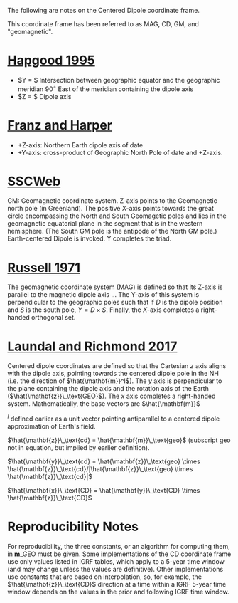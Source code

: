 The following are notes on the Centered Dipole coordinate frame.

This coordinate frame has been referred to as MAG, CD, GM, and "geomagnetic".

# [Hapgood 1995](https://drive.google.com/file/d/1JFZApinOVlJpzgEQ0qhLpP5XUfOjjl9v/view?usp=drive_link)

* $Y = $ Intersection between geographic equator and the geographic meridian $90^{\circ}$ East of the meridian containing the dipole axis
* $Z = $ Dipole axis

# [Franz and Harper](https://drive.google.com/file/d/1x0T2L57-SqXaDsq2nZEYU5RmWsSLGuNC/view?usp=drive_link)

* +Z-axis: Northern Earth dipole axis of date
* +Y-axis: cross-product of Geographic North Pole of date and +Z-axis.

# [SSCWeb](https://sscweb.gsfc.nasa.gov/users_guide/Appendix_C.shtml)

GM: Geomagnetic coordinate system. Z-axis points to the Geomagnetic north pole (in Greenland). The positive X-axis points towards the great circle encompassing the North and South Geomagetic poles and lies in the geomagnetic equatorial plane in the segment that is in the western hemisphere. (The South GM pole is the antipode of the North GM pole.) Earth-centered Dipole is invoked. Y completes the triad.

# [Russell 1971](https://drive.google.com/file/d/1zAAVba4I8JU2tpfhXeN1Y-rX5ogQTN3D/view)

The geomagnetic coordinate system (MAG) is defined so that its Z-axis is parallel to the magnetic dipole axis ... The Y-axis of this system is perpendicular to the geographic poles such that if $D$ is the dipole position and $S$ is the south pole, $Y=D\times S$. Finally, the $X$-axis completes a right-handed orthogonal set.

# [Laundal and Richmond 2017](https://drive.google.com/file/d/1JO-43r4Z3E6gTBG1-B2Wo_npMwQwoTc_/view)

Centered dipole coordinates are defined so that the Cartesian $z$ axis aligns with the dipole axis, pointing towards the centered dipole pole in the NH (i.e. the direction of $\hat{\mathbf{m}}^I$). The $y$ axis is perpendicular to the plane containing the dipole axis and the rotation axis of the Earth ($\hat{\mathbf{z}}\_\text{GEO}$). The $x$ axis completes a right-handed system. Mathematically, the base vectors are $\hat{\mathbf{m}}$

$^I$ defined earlier as a unit vector pointing antiparallel to a centered dipole approximation of Earth's field.

$\hat{\mathbf{z}}\_\text{cd} = \hat{\mathbf{m}}\_\text{geo}$ (subscript $\text{geo}$ not in equation, but implied by earlier definition).

$\hat{\mathbf{y}}\_\text{cd} = \hat{\mathbf{z}}\_\text{geo} \times \hat{\mathbf{z}}\_\text{cd}/|\hat{\mathbf{z}}\_\text{geo} \times \hat{\mathbf{z}}\_\text{cd}|$

$\hat{\mathbf{x}}\_\text{CD} = \hat{\mathbf{y}}\_\text{CD} \times \hat{\mathbf{z}}\_\text{CD}$

# Reproducibility Notes

For reproducibility, the three constants, or an algorithm for computing them, in $\mathbf{m}\_\text{GEO}$ must be given. Some implementations of the CD coordinate frame use only values listed in IGRF tables, which apply to a 5-year time window (and may change unless the values are definitive). Other implementations use constants that are based on interpolation, so, for example, the $\hat{\mathbf{z}}\_\text{CD}$ direction at a time within a IGRF 5-year time window depends on the values in the prior and following IGRF time window.
